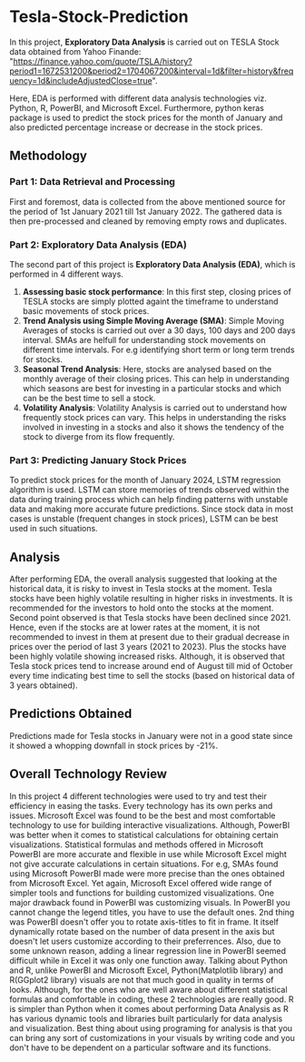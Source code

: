 # Tesla-Stock-Prediction

In this project, **Exploratory Data Analysis** is carried out on TESLA Stock data obtained from Yahoo Finande: "https://finance.yahoo.com/quote/TSLA/history?period1=1672531200&period2=1704067200&interval=1d&filter=history&frequency=1d&includeAdjustedClose=true".

Here, EDA is performed with different data analysis technologies viz. Python, R, PowerBI, and Microsoft Excel. Furthermore, python keras package is used to predict the stock prices for the month of January and also predicted percentage increase or decrease in the stock prices.

## Methodology

### Part 1: Data Retrieval and Processing
First and foremost, data is collected from the above mentioned source for the period of 1st January 2021 till 1st January 2022. The gathered data is then pre-processed and cleaned by removing empty rows and duplicates.

### Part 2: Exploratory Data Analysis (EDA)
The second part of this project is **Exploratory Data Analysis (EDA)**, which is performed in 4 different ways.
1. **Assessing basic stock performance**: In this first step, closing prices of TESLA stocks are simply plotted againt the timeframe to understand basic movements of stock prices.
2. **Trend Analysis using Simple Moving Average (SMA)**: Simple Moving Averages of stocks is carried out over a 30 days, 100 days and 200 days interval. SMAs are helfull for understanding stock movements on different time intervals. For e.g identifying short term or long term trends for stocks.
3. **Seasonal Trend Analysis**: Here, stocks are analysed based on the monthly average of their closing prices. This can help in understanding which seasons are best for investing in a particular stocks and which can be the best time to sell a stock.
4. **Volatility Analysis**: Volatility Analysis is carried out to understand how frequently stock prices can vary. This helps in understanding the risks involved in investing in a stocks and also it shows the tendency of the stock to diverge from its flow frequently.

### Part 3: Predicting January Stock Prices
To predict stock prices for the month of January 2024, LSTM regression algorithm is used. LSTM can store memories of trends observed within the data during training process which can help finding patterns with unstable data and making more accurate future predictions. Since stock data in most cases is unstable (frequent changes in stock prices), LSTM can be best used in such situations.

## Analysis
After performing EDA, the overall analysis suggested that looking at the historical data, it is risky to invest in Tesla stocks at the moment. Tesla stocks have been highly volatile resulting in higher risks in investments. It is recommended for the investors to hold onto the stocks at the moment. Second point observed is that Tesla stocks have been declined since 2021. Hence, even if the stocks are at lower rates at the moment, it is not recommended to invest in them at present due to their gradual decrease in prices over the period of last 3 years (2021 to 2023). Plus the stocks have been highly volatile showing increased risks. Although, it is observed that Tesla stock prices tend to increase around end of August till mid of October every time indicating best time to sell the stocks (based on historical data of 3 years obtained).

## Predictions Obtained
Predictions made for Tesla stocks in January were not in a good state since it showed a whopping downfall in stock prices by -21%. 

## Overall Technology Review

In this project 4 different technologies were used to try and test their efficiency in easing the tasks. Every technology has its own perks and issues. Microsoft Excel was found to be the best and most comfortable technology to use for building interactive visualizations. Although, PowerBI was better when it comes to statistical calculations for obtaining certain visualizations. Statistical formulas and methods offered in Microsoft PowerBI are more accurate and flexible in use while Microsoft Excel might not give accurate calculations in certain situations. For e.g, SMAs found using Microsoft PowerBI made were more precise than the ones obtained from Microsoft Excel. Yet again, Microsoft Excel offered wide range of simpler tools and functions for building customized visualizations. One major drawback found in PowerBI was customizing visuals. In PowerBI you cannot change the legend titles, you have to use the default ones. 2nd thing was PowerBI doesn't offer you to rotate axis-titles to fit in frame. It itself dynamically rotate based on the number of data present in the axis but doesn't let users customize according to their preferrences. Also, due to some unknown reason, adding a linear regression line in PowerBI seemed difficult while in Excel it was only one function away. Talking about Python and R, unlike PowerBI and Microsoft Excel, Python(Matplotlib library) and R(GGplot2 library) visuals are not that much good in quality in terms of looks. Although, for the ones who are well aware about different statistical formulas and comfortable in coding, these 2 technologies are really good. R is simpler than Python when it comes about performing Data Analysis as R has various dynamic tools and libraries built particularly for data analysis and visualization. Best thing about using programing for analysis is that you can bring any sort of customizations in your visuals by writing code and you don't have to be dependent on a particular software and its functions.
